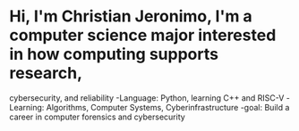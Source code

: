 # Hi, I'm Christian Jeronimo, I'm a computer science major interested in how computing supports research, 
cybersecurity, and reliability
-Language: Python, learning C++ and RISC-V
-Learning: Algorithms, Computer Systems, Cyberinfrastructure
-goal: Build a career in computer forensics and cybersecurity

